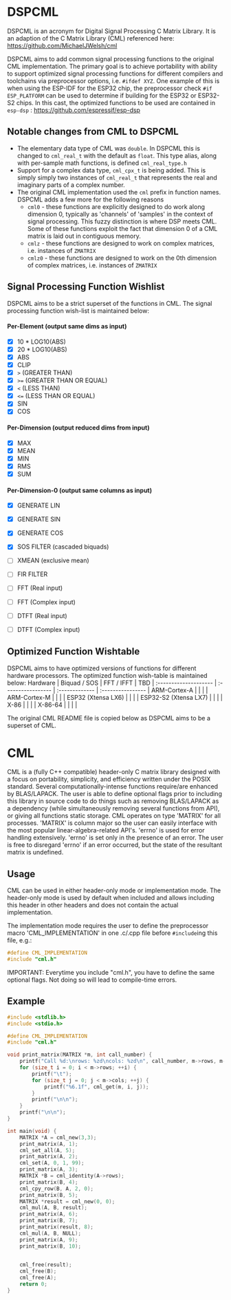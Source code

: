 # DSPCML
DSPCML is an acronym for Digital Signal Processing C Matrix Library. It is an adaption of the C Matrix Library (CML) referenced here: https://github.com/MichaelJWelsh/cml

DSPCML aims to add common signal processing functions to the original CML implementation. The primary goal is to achieve portability with ability to support optimized signal processing functions for different compilers and toolchains via preprocessor options, i.e. `#ifdef XYZ`. One example of this is when using the ESP-IDF for the ESP32 chip, the preprocessor check `#if ESP_PLATFORM` can be used to determine if building for the ESP32 or ESP32-S2 chips. In this cast, the optimized functions to be used are contained in `esp-dsp` : https://github.com/espressif/esp-dsp

## Notable changes from CML to DSPCML
* The elementary data type of CML was `double`. In DSPCML this is changed to `cml_real_t` with the default as `float`. This type alias, along with per-sample math functions, is defined `cml_real_type.h`
* Support for a complex data type, `cml_cpx_t` is being added. This is simply simply two instances of `cml_real_t` that represents the real and imaginary parts of a complex number.
* The original CML implementation used the `cml` prefix in function names. DSPCML adds a few more for the following reasons
    - `cml0` - these functions are explicitly designed to do work along dimension 0, typically as 'channels' of 'samples' in the context of signal processing. This fuzzy distinction is where DSP meets CML. Some of these functions exploit the fact that dimension 0 of a CML matrix is laid out in contiguous memory.
    - `cmlz` - these functions are designed to work on complex matrices, i.e. instances of `ZMATRIX`
    - `cmlz0` - these functions are designed to work on the 0th dimension of complex matrices, i.e. instances of `ZMATRIX`

## Signal Processing Function Wishlist
DSPCML aims to be a strict superset of the functions in CML.
The signal processing function wish-list is maintained below:
#### Per-Element (output same dims as input)
- [x] 10 * LOG10(ABS)
- [x] 20 * LOG10(ABS)
- [x] ABS
- [x] CLIP
- [x] `>`  (GREATER THAN)
- [x] `>=` (GREATER THAN OR EQUAL)
- [x] `<`  (LESS THAN)
- [x] `<=` (LESS THAN OR EQUAL)
- [x] SIN
- [x] COS

#### Per-Dimension (output reduced dims from input)
- [x] MAX
- [x] MEAN
- [x] MIN
- [x] RMS
- [x] SUM

#### Per-Dimension-0 (output same columns as input)
- [x] GENERATE LIN
- [x] GENERATE SIN
- [x] GENERATE COS
- [x] SOS FILTER (cascaded biquads)
- [ ] XMEAN (exclusive mean)
- [ ] FIR FILTER
- [ ] FFT (Real input)
- [ ] FFT (Complex input)
- [ ] DTFT (Real input)
- [ ] DTFT (Complex input)


## Optimized Function Wishtable
DSPCML aims to have optimized versions of functions for different hardware processors.
The optimized function wish-table is maintained below:
Hardware              | Biquad / SOS       | FFT / IFFT     | TBD               |
:-------------------- | :----------------- | :------------- | :---------------- |
ARM-Cortex-A          |                    |                |                   |
ARM-Cortex-M          |                    |                |                   |
ESP32 (Xtensa LX6)    |                    |                |                   |
ESP32-S2 (Xtensa LX7) |                    |                |                   |
X-86                  |                    |                |                   |
X-86-64               |                    |                |                   |


The original CML README file is copied below as DSPCML aims to be a superset of CML.

# CML
CML is a (fully C++ compatible) header-only C matrix library designed with a focus on portability, simplicity, and efficiency written under the POSIX standard. Several computationally-intense functions require/are enhanced by BLAS/LAPACK. The user is able to define optional flags prior to including this library in source code to do things such as removing BLAS/LAPACK as a dependency (while simultaneously removing several functions from API), or giving all functions static storage. CML operates on type 'MATRIX' for all processes. 'MATRIX' is column major so the user can easily interface with the most popular linear-algebra-related API's. 'errno' is used for error handling extensively. 'errno' is set only in the presence of an error. The user is free to disregard 'errno' if an error occurred, but the state of the resultant matrix is undefined. 


## Usage
CML can be used in either header-only mode or implementation mode. The header-only mode is used by default when included and allows including this header in other headers and does not contain the actual implementation. 

The implementation mode requires the user to define the preprocessor macro 'CML_IMPLEMENTATION' in one .c/.cpp file before ```#include```ing this file, e.g.:
 ```C		
#define CML_IMPLEMENTATION
#include "cml.h"
```
IMPORTANT: Everytime you include "cml.h", you have to define the same optional flags. Not doing so will lead to compile-time errors.


## Example
```C
#include <stdlib.h>
#include <stdio.h>

#define CML_IMPLEMENTATION
#include "cml.h"

void print_matrix(MATRIX *m, int call_number) {
	printf("Call %d:\nrows: %zd\ncols: %zd\n", call_number, m->rows, m->cols);
	for (size_t i = 0; i < m->rows; ++i) {
		printf("\t");
		for (size_t j = 0; j < m->cols; ++j) {
			printf("%6.1f", cml_get(m, i, j));
		}
		printf("\n\n");
	}
	printf("\n\n");
}

int main(void) {
	MATRIX *A = cml_new(3,3);
	print_matrix(A, 1);
	cml_set_all(A, 5);
	print_matrix(A, 2);
	cml_set(A, 0, 1, 99);
	print_matrix(A, 3);
	MATRIX *B = cml_identity(A->rows);
	print_matrix(B, 4);
	cml_cpy_row(B, A, 2, 0);
	print_matrix(B, 5);
	MATRIX *result = cml_new(0, 0);
	cml_mul(A, B, result);
	print_matrix(A, 6);
	print_matrix(B, 7);
	print_matrix(result, 8);
	cml_mul(A, B, NULL);
	print_matrix(A, 9);
	print_matrix(B, 10);
	

	cml_free(result);
	cml_free(B);
	cml_free(A);
	return 0;
}
```
